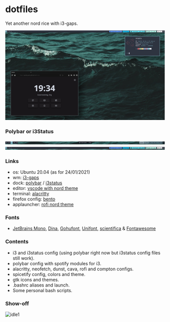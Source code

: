 # dotfiles
Yet another nord rice with i3-gaps.

![idle](screenshots/desktop1.png)

### Polybar or i3Status
![idlepoly](screenshots/polybar.png)
![idlei3status](screenshots/i3status.png)

### Links
- os: Ubuntu 20.04 (as for 24/01/2021)
- wm: [i3-gaps](https://github.com/Airblader/i3)
- dock: [polybar](https://github.com/polybar/polybar) / [i3status](https://github.com/i3/i3status)
- editor: [vscode with nord theme](https://marketplace.visualstudio.com/items?itemName=arcticicestudio.nord-visual-studio-code)
- terminal: [alacritty](https://www.jetbrains.com/es-es/lp/mono/)
- firefox config: [bento](https://github.com/MiguelRAvila/Bento)
- applauncher: [rofi nord theme](https://github.com/amayer5125/nord-rofi)

### Fonts
- [JetBrains Mono](https://www.jetbrains.com/es-es/lp/mono/), [Dina](https://www.dcmembers.com/jibsen/download/61/), [Gohufont](https://github.com/koemaeda/gohufont-ttf), [Unifont](https://fontlibrary.org/en/font/gnu-unifont), [scientifica](https://github.com/NerdyPepper/scientifica) & [Fontawesome](https://fontawesome.com/)

### Contents
- i3 and i3status config (using polybar right now but i3status config files still work).<br>
- polybar config with spotify modules for i3.
- alacritty, neofetch, dunst, cava, rofi and compton configs.<br>
- spicetify config, colors and theme.<br>
- gtk icons and themes.<br>
- .bashrc aliases and launch.<br>
- Some personal bash scripts.<br>

### Show-off
![idle1](screenshots/desktop.png)
